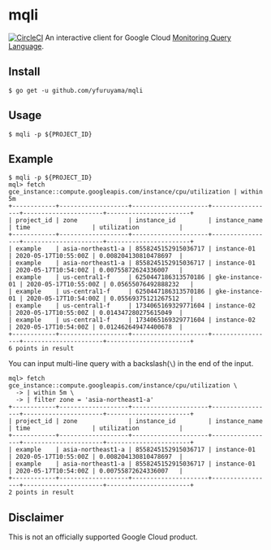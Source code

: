 mqli
===
[![CircleCI](https://circleci.com/gh/yfuruyama/mqli.svg?style=svg)](https://circleci.com/gh/yfuruyama/mqli)
An interactive client for Google Cloud [Monitoring Query Language](https://cloud.google.com/monitoring/mql).

## Install

```
$ go get -u github.com/yfuruyama/mqli
```

## Usage

```
$ mqli -p ${PROJECT_ID}
```

## Example

```
$ mqli -p ${PROJECT_ID}
mql> fetch gce_instance::compute.googleapis.com/instance/cpu/utilization | within 5m
+------------+-------------------+---------------------+-----------------+----------------------+-----------------------+
| project_id | zone              | instance_id         | instance_name   | time                 | utilization           |
+------------+-------------------+---------------------+-----------------+----------------------+-----------------------+
| example    | asia-northeast1-a | 8558245152915036717 | instance-01     | 2020-05-17T10:55:00Z | 0.008204130810478697  |
| example    | asia-northeast1-a | 8558245152915036717 | instance-01     | 2020-05-17T10:54:00Z | 0.00755872624336007   |
| example    | us-central1-f     | 6250447186313570186 | gke-instance-01 | 2020-05-17T10:55:00Z | 0.05655076492888232   |
| example    | us-central1-f     | 6250447186313570186 | gke-instance-01 | 2020-05-17T10:54:00Z | 0.05569375121267512   |
| example    | us-central1-f     | 1734065169329771604 | instance-02     | 2020-05-17T10:55:00Z | 0.014347280275615049  |
| example    | us-central1-f     | 1734065169329771604 | instance-02     | 2020-05-17T10:54:00Z | 0.012462649474400678  |
+------------+-------------------+---------------------+-----------------+----------------------+-----------------------+
6 points in result
```

You can input multi-line query with a backslash(`\`) in the end of the input.

```
mql> fetch gce_instance::compute.googleapis.com/instance/cpu/utilization \
  -> | within 5m \
  -> | filter zone = 'asia-northeast1-a'
+------------+-------------------+---------------------+-----------------+----------------------+-----------------------+
| project_id | zone              | instance_id         | instance_name   | time                 | utilization           |
+------------+-------------------+---------------------+-----------------+----------------------+-----------------------+
| example    | asia-northeast1-a | 8558245152915036717 | instance-01     | 2020-05-17T10:55:00Z | 0.008204130810478697  |
| example    | asia-northeast1-a | 8558245152915036717 | instance-01     | 2020-05-17T10:54:00Z | 0.00755872624336007   |
+------------+-------------------+---------------------+-----------------+----------------------+-----------------------+
2 points in result
```

## Disclaimer
This is not an officially supported Google Cloud product.
